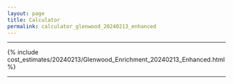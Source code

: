 ```yaml
---
layout: page
title: Calculator
permalink: calculator_glenwood_20240213_enhanced
---
```


___

{% include cost_estimates/20240213/Glenwood_Enrichment_20240213_Enhanced.html %}

___

